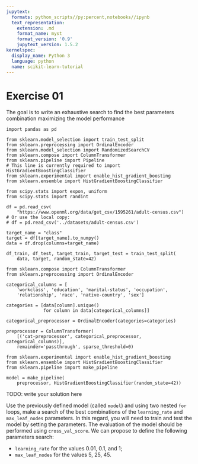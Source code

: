 ```yaml
---
jupytext:
  formats: python_scripts//py:percent,notebooks//ipynb
  text_representation:
    extension: .md
    format_name: myst
    format_version: '0.9'
    jupytext_version: 1.5.2
kernelspec:
  display_name: Python 3
  language: python
  name: scikit-learn-tutorial
---
```


#  Exercise 01
The goal is to write an exhaustive search to find the best parameters
combination maximizing the model performance

```{code-cell}
import pandas as pd

from sklearn.model_selection import train_test_split
from sklearn.preprocessing import OrdinalEncoder
from sklearn.model_selection import RandomizedSearchCV
from sklearn.compose import ColumnTransformer
from sklearn.pipeline import Pipeline
# This line is currently required to import HistGradientBoostingClassifier
from sklearn.experimental import enable_hist_gradient_boosting
from sklearn.ensemble import HistGradientBoostingClassifier

from scipy.stats import expon, uniform
from scipy.stats import randint

df = pd.read_csv(
    "https://www.openml.org/data/get_csv/1595261/adult-census.csv")
# Or use the local copy:
# df = pd.read_csv('../datasets/adult-census.csv')

target_name = "class"
target = df[target_name].to_numpy()
data = df.drop(columns=target_name)

df_train, df_test, target_train, target_test = train_test_split(
    data, target, random_state=42)

from sklearn.compose import ColumnTransformer
from sklearn.preprocessing import OrdinalEncoder

categorical_columns = [
    'workclass', 'education', 'marital-status', 'occupation',
    'relationship', 'race', 'native-country', 'sex']

categories = [data[column].unique()
              for column in data[categorical_columns]]

categorical_preprocessor = OrdinalEncoder(categories=categories)

preprocessor = ColumnTransformer(
    [('cat-preprocessor', categorical_preprocessor, categorical_columns)],
    remainder='passthrough', sparse_threshold=0)

from sklearn.experimental import enable_hist_gradient_boosting
from sklearn.ensemble import HistGradientBoostingClassifier
from sklearn.pipeline import make_pipeline

model = make_pipeline(
    preprocessor, HistGradientBoostingClassifier(random_state=42))
```

TODO: write your solution here

Use the previously defined model (called `model`) and using two nested `for`
loops, make a search of the best combinations of the `learning_rate` and
`max_leaf_nodes` parameters. In this regard, you will need to train and test
the model by setting the parameters. The evaluation of the model should be
performed using `cross_val_score`. We can propose to define the following
parameters search:
- `learning_rate` for the values 0.01, 0.1, and 1;
- `max_leaf_nodes` for the values 5, 25, 45.
